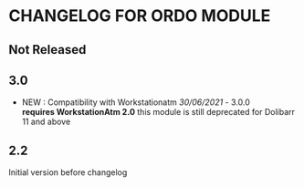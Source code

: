 # CHANGELOG FOR ORDO MODULE

## Not Released

## 3.0
- NEW : Compatibility with Workstationatm  *30/06/2021* - 3.0.0  
  **requires WorkstationAtm 2.0**
  this module is still deprecated for Dolibarr 11 and above

## 2.2

Initial version before changelog
